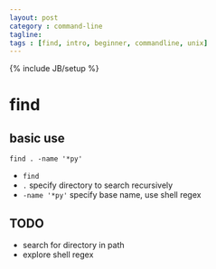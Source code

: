 ```yaml
---
layout: post
category : command-line
tagline:
tags : [find, intro, beginner, commandline, unix]
---
```

{% include JB/setup %}

# find

## basic use

```
find . -name '*py'
```

+  `find`
+ `.` specify directory to search recursively
+ `-name '*py'` specify base name, use shell regex


## TODO
+ search for directory in path
+ explore shell regex
